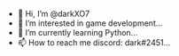 - 👋 Hi, I’m @darkXO7
- 👀 I’m interested in game development...
- 🌱 I’m currently learning Python...
- 📫 How to reach me discord: dark#2451...

<!---
darkXO7/darkXO7 is a ✨ special ✨ repository because its `README.md` (this file) appears on your GitHub profile.
You can click the Preview link to take a look at your changes.
--->
